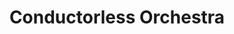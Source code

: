 ---
layout: experience
title: Conductorless Orchestra
short: oco
sub: Conavigator
where: [Olin College, 'http://www.olin.edu']

dates: ['9/2/2013', '']

track: music
---